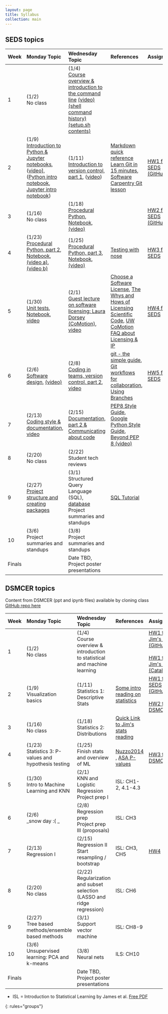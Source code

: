 ```yaml
---
layout: page
title: Syllabus
collection: main
---
```


## SEDS topics

| Week  | Monday Topic | Wednesday Topic | References | Assignment |
|:------------|:-------------|:----------------|:-------------------|:-------------|
|1| (1/2)<br> No class | (1/4)<br>[Course overview & introduction to the command line](https://uwdirect.github.io/SEDS_content/01.Intro.pptx) [(video)](https://uw.hosted.panopto.com/Panopto/Pages/Viewer.aspx?id=90d851db-3ef9-403b-b74a-04dc91e8e353) [(shell command history)](https://uwdirect.github.io/SEDS_content/01.Intro.history.txt) [(setup.sh contents)](https://uwdirect.github.io/SEDS_content/01.Intro.setup.sh) | |
|2| (1/9)<br>[Introduction to Python & Jupyter notebooks](https://uwdirect.github.io/SEDS_content/02.Python.pptx), ([video](https://uw.hosted.panopto.com/Panopto/Pages/Viewer.aspx?id=1b22e924-2e7f-4fd5-b495-39a31cbb15b0)], ([Python intro notebook](https://uwdirect.github.io/SEDS_content/02.Python.ipynb), [Jupyter intro notebook](https://uwdirect.github.io/SEDS_content/02.Jupyter.ipynb)) | (1/11)<br>[Introduction to version control, part 1](https://uwdirect.github.io/SEDS_content/03.Version_Control_p1.pptx), ([video](https://uw.hosted.panopto.com/Panopto/Pages/Viewer.aspx?id=9a1ac9e2-e13b-4c63-927f-7e3839999a9f)) | [Markdown quick reference](https://en.support.wordpress.com/markdown-quick-reference/)<br>[Learn Git in 15 minutes](https://try.github.io/levels/1/challenges/1), [Software Carpentry Git lesson](https://swcarpentry.github.io/git-novice/)  | [HW1 for SEDS (GitHub)](https://classroom.github.com/assignment-invitations/15e71ac1e082ef470471b102cd8bcf9b)  |
|3| (1/16)<br> No class | (1/18)<br>[Procedural Python](https://uwdirect.github.io/SEDS_content/04.Procedural_Python.pptx), [Notebook](https://uwdirect.github.io/SEDS_content/04.Procedural_Python.ipynb), [(video)](https://uw.hosted.panopto.com/Panopto/Pages/Viewer.aspx?id=64f7f1d3-fa01-4fc1-896f-9009a8d21565) | |[HW2 for SEDS (GitHub)](https://classroom.github.com/assignment-invitations/ac53889cb698aa19e011ba05e74f53c5) 
|4| (1/23)<br>[Procedural Python, part 2](https://uwdirect.github.io/SEDS_content/05.Procedural_Python.part2.pptx), [Notebook](https://uwdirect.github.io/SEDS_content/05.Procedural_Python.part2.ipynb), [(video a)](https://uw.hosted.panopto.com/Panopto/Pages/Viewer.aspx?id=256b19d2-7d02-494b-8d0f-d2f16e9d3893), [(video b)](https://uw.hosted.panopto.com/Panopto/Pages/Viewer.aspx?id=a4fee4a2-7508-4a27-b859-f718270f92fd) | (1/25)<br>[Procedural Python, part 3](https://uwdirect.github.io/SEDS_content/06.Procedural_Python.part3.pptx), [Notebook](https://uwdirect.github.io/SEDS_content/06.Procedural_Python.part3.ipynb), [(video)](https://uw.hosted.panopto.com/Panopto/Pages/Viewer.aspx?id=4c8b08fa-102e-464c-b301-ec5d3ff51bd0) | [Testing with nose](http://pythontesting.net/framework/nose/nose-introduction/) | [HW3 for SEDS](https://classroom.github.com/assignment-invitations/e5f289682bcdb1191a3092ec6595fe4b)|
|5| (1/30)<br>[Unit tests](https://uwdirect.github.io/SEDS_content/07.Testing.pptx), [Notebook](https://uwdirect.github.io/SEDS_content/07.Testing.ipynb), [video](https://uw.hosted.panopto.com/Panopto/Pages/Viewer.aspx?id=8f04835b-f327-41bf-b23f-6ca4ff6518e3) | (2/1)<br>[Guest lecture on software licensing: Laura Dorsey (CoMotion)](https://uwdirect.github.io/SEDS_content/08.Software_Licensing.pptx), [video](https://uw.hosted.panopto.com/Panopto/Pages/Viewer.aspx?id=4c682706-2b1d-4bb7-8f6e-eb73d1cae01f) | [Choose a Software License](http://choosealicense.com/licenses/), [The Whys and Hows of Licensing Scientific Code](http://www.astrobetter.com/blog/2014/03/10/the-whys-and-hows-of-licensing-scientific-code/), [UW CoMotion FAQ about Licensing & IP](http://comotion.uw.edu/faqs) | [HW4 for SEDS](https://classroom.github.com/assignment-invitations/12f78677b4c1a8e9f09d1332f916144a) |
|6| (2/6)<br>[Software design](https://drive.google.com/open?id=1Omul-5yZSb2g-wVkTHwwcqA8Yi43UY-F5odHBrQgWSA), [(video)](https://uw.hosted.panopto.com/Panopto/Pages/Viewer.aspx?id=11ce4e62-a403-4e4b-983f-75f3ed5d54cd) | (2/8)<br>[Coding in teams, version control, part 2](https://uwdirect.github.io/SEDS_content/09.Version_Control_p2.pptx), [video](https://uw.hosted.panopto.com/Panopto/Pages/Viewer.aspx?id=6e281753-663e-4285-b0e9-51f25c9253ff) | [git - the simple guide](http://rogerdudler.github.io/git-guide/), [Git workflows for collaboration](https://www.atlassian.com/git/tutorials/comparing-workflows), [Using Branches](https://www.atlassian.com/git/tutorials/using-branches) | [HW5 for SEDS](https://github.com/UWDIRECT/UWDIRECT.github.io/raw/master/SEDS_content/HW5.pdf) |
|7| (2/13)<br>[Coding style & documentation](https://uwdirect.github.io/SEDS_content/10.Style_and_Documentation.pptx), [video](https://uw.hosted.panopto.com/Panopto/Pages/Viewer.aspx?id=4b4762d0-619a-48ed-8082-0503f0397080) | (2/15)<br>[Documentation, part 2 & Communicating about code](https://uwdirect.github.io/SEDS_content/11.Documentation_and_Communication.pptx) | [PEP8 Style Guide](https://www.python.org/dev/peps/pep-0008/), [Google Python Style Guide](https://google.github.io/styleguide/pyguide.html), [Beyond PEP 8 (video)](https://www.youtube.com/watch?v=wf-BqAjZb8M) 
|8| (2/20)<br> No class | (2/22)<br>Student tech reviews
|9| (2/27)<br>[Project structure and creating packages](https://uwdirect.github.io/SEDS_content/12.Project_Structure.pdf) | (3/1)<br>Structured Query Language (SQL), [database](https://github.com/swcarpentry/sql-novice-survey/raw/gh-pages/files/survey.db)<br>Project summaries and standups| [SQL Tutorial](http://swcarpentry.github.io/sql-novice-survey/)
|10| (3/6)<br>Project summaries and standups | (3/8)<br>Project summaries and standups |
|Finals| | Date TBD, Project poster presentations | | |

## DSMCER topics  

Content from DSMCER (ppt and ipynb files) available by cloning class [GitHub repo here](https://github.com/UWDIRECT/UWDIRECT.github.io)  

| Week  | Monday Topic | Wednesday Topic | References | Assignment |
|:------------|:-------------|:----------------|:-------------------|:-------------|
|1| (1/2)<br> No class | (1/4)<br>Course overview & introduction to statistical and machine learning | | [HW1 for Jim's class (GitHub)](https://classroom.github.com/assignment-invitations/54a51c12e02001b90e9517909f1dfa25) <br><br>[HW1 for Jim's class (Catalyst)](https://catalyst.uw.edu/collectit/dropbox/jpfaendt/39527)|
|2| (1/9)<br>Visualization basics | (1/11)<br>Statistics 1: Descriptive Stats | [Some intro reading on statistics](http://stattrek.com/tutorials/statistics-tutorial.aspx?Tutorial=Stat) | [HW1 for SEDS (GitHub)](https://classroom.github.com/assignment-invitations/15e71ac1e082ef470471b102cd8bcf9b) <br><br> [HW2 for DSMCER](https://classroom.github.com/assignment-invitations/5b9936eb70c2fe116e925dfded386620) |
|3| (1/16)<br> No class | (1/18)<br>Statistics 2: Distributions| [Quick Link to Jim's stats reading](https://github.com/UWDIRECT/UWDIRECT.github.io/tree/master/DSMCER_content/Reading/Stats) | <BR><BR> |
|4| (1/23)<br>Statistics 3: P-values and hypothesis testing | (1/25)<br>Finish stats and overview of ML | <br>[Nuzzo2014](http://www.nature.com/news/scientific-method-statistical-errors-1.14700) , [ASA P-values](http://amstat.tandfonline.com/doi/abs/10.1080/00031305.2016.1154108) | <br>[HW3 for DSMCSER](https://classroom.github.com/assignment-invitations/a97162365ba417be601d908015fb690e) |
|5| (1/30)<br>Intro to Machine Learning and KNN | (2/1)<br> KNN and Logistic Regression <br> Project prep I | ISL: CH1-2, 4.1-4.3
|6| (2/6)<br>_snow day :( _| (2/8)<br>Regression prep<br> Project prep III (proposals)| ISL: CH3
|7| (2/13)<br>Regression I | (2/15)<br>Regression II<br>Start resampling / bootstrap | ISL: CH3, CH5 | [HW4](https://classroom.github.com/assignment-invitations/05325977a8a2f43bbbece68733bc6646)
|8| (2/20)<br> No class | (2/22)<br>Regularization and subset selection <br> (LASSO and ridge regression) | ISL: CH6
|9| (2/27)<br>Tree based methods/ensemble based methods| (3/1)<br>Support vector machine  | ISL: CH8-9
|10| (3/6)<br>Unsupervised learning: PCA and k-means | (3/8)<br>Neural nets | ILS: CH10
|Finals| | Date TBD, Project poster presentations | | |

* ISL = Introduction to Statistical Learning by James et al. [Free PDF](http://www-bcf.usc.edu/~gareth/ISL/)

{: rules="groups"}

